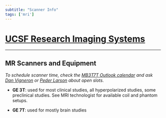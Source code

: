 ```yaml
---
subtitle: "Scanner Info"
tags: ['mri']
---
```


# [UCSF Research Imaging Systems][ucsfimaging]

---

## MR Scanners and Equipment

*To schedule scanner time, check the [MB3T7T Outlook calendar][MB3T7T] and ask [Dan Vigneron][danvigneron] or [Peder Larson][pedlarson] about open slots.*

- **GE 3T**: used for most clinical studies, all hyperpolarized studies, some preclinical studies. See MRI technologist for available coil and phantom setups.

- **GE 7T**: used for mostly brain studies

<!-- Links -->
[ucsfimaging]: http://cancer.ucsf.edu/research/cores/imaging/
[MB3T7T]: mailto:SurbeckLab@ucsf.edu
[danvigneron]: mailto:dan.vigneron@ucsf.edu
[pedlarson]: mailto:peder.larson@ucsf.edu